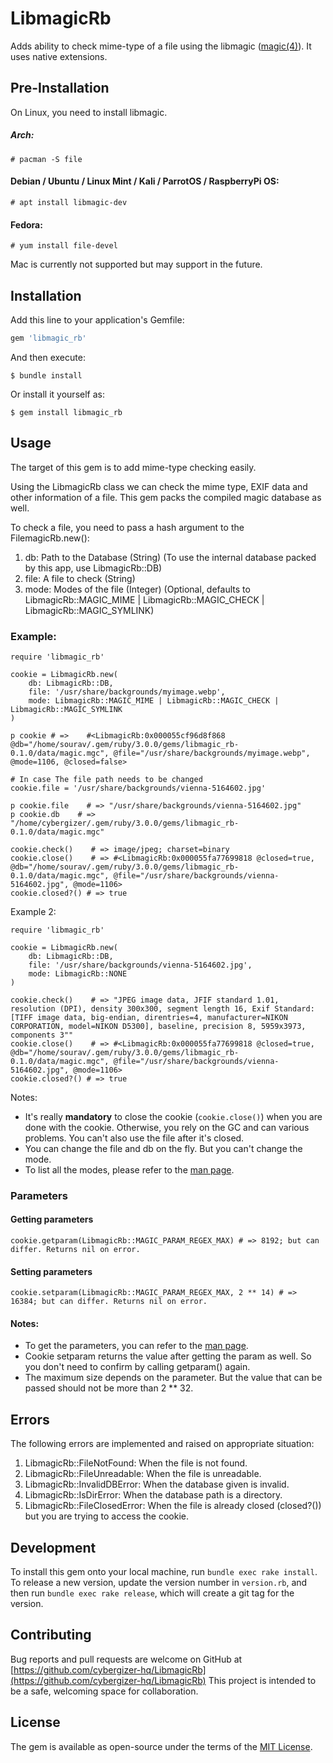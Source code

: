# LibmagicRb
Adds ability to check mime-type of a file using the libmagic ([magic(4)](https://man7.org/linux/man-pages/man4/magic.4.html)).
It uses native extensions.

## Pre-Installation
On Linux, you need to install libmagic.

##### Arch:

```
# pacman -S file
```

#### Debian / Ubuntu / Linux Mint / Kali / ParrotOS / RaspberryPi OS:

```
# apt install libmagic-dev
```

#### Fedora:

```
# yum install file-devel
```

Mac is currently not supported but may support in the future.

## Installation

Add this line to your application's Gemfile:

```ruby
gem 'libmagic_rb'
```

And then execute:

```
$ bundle install
```

Or install it yourself as:

```
$ gem install libmagic_rb
```

## Usage
The target of this gem is to add mime-type checking easily.

Using the LibmagicRb class we can check the mime type, EXIF data and other information of a file.
This gem packs the compiled magic database as well.

To check a file, you need to pass a hash argument to the FilemagicRb.new():

1. db: Path to the Database (String) (To use the internal database packed by this app, use LibmagicRb::DB)
2. file: A file to check (String)
3. mode: Modes of the file (Integer) (Optional, defaults to LibmagicRb::MAGIC_MIME | LibmagicRb::MAGIC_CHECK | LibmagicRb::MAGIC_SYMLINK)

### Example:

```
require 'libmagic_rb'

cookie = LibmagicRb.new(
    db: LibmagicRb::DB,
    file: '/usr/share/backgrounds/myimage.webp',
    mode: LibmagicRb::MAGIC_MIME | LibmagicRb::MAGIC_CHECK | LibmagicRb::MAGIC_SYMLINK
)

p cookie # =>    #<LibmagicRb:0x000055cf96d8f868 @db="/home/sourav/.gem/ruby/3.0.0/gems/libmagic_rb-0.1.0/data/magic.mgc", @file="/usr/share/backgrounds/myimage.webp", @mode=1106, @closed=false>

# In case The file path needs to be changed
cookie.file = '/usr/share/backgrounds/vienna-5164602.jpg'

p cookie.file    # => "/usr/share/backgrounds/vienna-5164602.jpg"
p cookie.db    # => "/home/cybergizer/.gem/ruby/3.0.0/gems/libmagic_rb-0.1.0/data/magic.mgc"

cookie.check()    # => image/jpeg; charset=binary
cookie.close()    # => #<LibmagicRb:0x000055fa77699818 @closed=true, @db="/home/sourav/.gem/ruby/3.0.0/gems/libmagic_rb-0.1.0/data/magic.mgc", @file="/usr/share/backgrounds/vienna-5164602.jpg", @mode=1106>
cookie.closed?() # => true
```

Example 2:
```
require 'libmagic_rb'

cookie = LibmagicRb.new(
    db: LibmagicRb::DB,
    file: '/usr/share/backgrounds/vienna-5164602.jpg',
    mode: LibmagicRb::NONE
)

cookie.check()    # => "JPEG image data, JFIF standard 1.01, resolution (DPI), density 300x300, segment length 16, Exif Standard: [TIFF image data, big-endian, direntries=4, manufacturer=NIKON CORPORATION, model=NIKON D5300], baseline, precision 8, 5959x3973, components 3""
cookie.close()    # => #<LibmagicRb:0x000055fa77699818 @closed=true, @db="/home/sourav/.gem/ruby/3.0.0/gems/libmagic_rb-0.1.0/data/magic.mgc", @file="/usr/share/backgrounds/vienna-5164602.jpg", @mode=1106>
cookie.closed?() # => true
```

Notes:
+ It's really **mandatory** to close the cookie (`cookie.close()`) when you are done with the cookie. Otherwise, you rely on the GC and can various problems.
  You can't also use the file after it's closed.
+ You can change the file and db on the fly. But you can't change the mode.
+ To list all the modes, please refer to the [man page](https://man7.org/linux/man-pages/man3/magic_getflags.3.html).

### Parameters

#### Getting parameters

```
cookie.getparam(LibmagicRb::MAGIC_PARAM_REGEX_MAX) # => 8192; but can differ. Returns nil on error.
```

#### Setting parameters
```
cookie.setparam(LibmagicRb::MAGIC_PARAM_REGEX_MAX, 2 ** 14) # => 16384; but can differ. Returns nil on error.
```

#### Notes:

+ To get the parameters, you can refer to the [man page](https://man7.org/linux/man-pages/man3/magic_getflags.3.html).
+ Cookie setparam returns the value after getting the param as well. So you don't need to confirm by calling getparam() again.
+ The maximum size depends on the parameter. But the value that can be passed should not be more than 2 ** 32.

## Errors
The following errors are implemented and raised on appropriate situation:

1. LibmagicRb::FileNotFound: When the file is not found.
2. LibmagicRb::FileUnreadable: When the file is unreadable.
3. LibmagicRb::InvalidDBError: When the database given is invalid.
4. LibmagicRb::IsDirError: When the database path is a directory.
5. LibmagicRb::FileClosedError: When the file is already closed (closed?()) but you are trying to access the cookie.

## Development

To install this gem onto your local machine, run `bundle exec rake install`. To release a new version, update the version number in `version.rb`, and then run `bundle exec rake release`, which will create a git tag for the version.

## Contributing

Bug reports and pull requests are welcome on GitHub at [https://github.com/cybergizer-hq/LibmagicRb](https://github.com/cybergizer-hq/LibmagicRb) This project is intended to be a safe, welcoming space for collaboration.

## License

The gem is available as open-source under the terms of the [MIT License](https://opensource.org/licenses/MIT).
